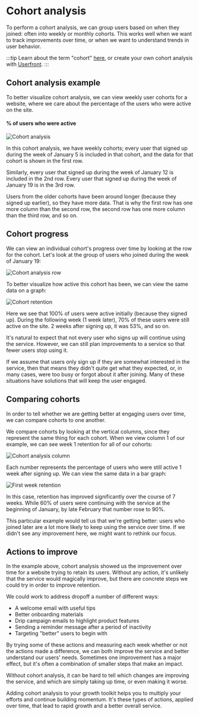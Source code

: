 # Cohort analysis

To perform a cohort analysis, we can group users based on when they joined: often into weekly or monthly cohorts. This works well when we want to track improvements over time, or when we want to understand trends in user behavior.

:::tip
Learn about the term "cohort" [here](/guide/cohort.html), or create your own cohort analysis with [Userfront](https://userfront.com).
:::

## Cohort analysis example

To better visualize cohort analysis, we can view weekly user cohorts for a website, where we care about the percentage of the users who were active on the site.

#### % of users who were active

![Cohort analysis](https://res.cloudinary.com/component/image/upload/v1585000344/permanent/cohort.png)

In this cohort analysis, we have weekly cohorts; every user that signed up during the week of January 5 is included in that cohort, and the data for that cohort is shown in the first row.

Similarly, every user that signed up during the week of January 12 is included in the 2nd row. Every user that signed up during the week of January 19 is in the 3rd row.

Users from the older cohorts have been around longer (because they signed up earlier), so they have more data. That is why the first row has one more column than the second row, the second row has one more column than the third row, and so on.

## Cohort progress

We can view an individual cohort's progress over time by looking at the row for the cohort. Let's look at the group of users who joined during the week of January 19:

![Cohort analysis row](https://res.cloudinary.com/component/image/upload/v1585000344/permanent/cohort-cohort.png)

To better visualize how active this cohort has been, we can view the same data on a graph:

![Cohort retention](https://res.cloudinary.com/component/image/upload/v1585000343/permanent/cohort-retention-time.png)

Here we see that 100% of users were active initially (because they signed up). During the following week (1 week later), 70% of these users were still active on the site. 2 weeks after signing up, it was 53%, and so on.

It's natural to expect that not every user who signs up will continue using the service. However, we can still plan improvements to a service so that fewer users stop using it.

If we assume that users only sign up if they are somewhat interested in the service, then that means they didn't quite get what they expected, or, in many cases, were too busy or forgot about it after joining. Many of these situations have solutions that will keep the user engaged.

## Comparing cohorts

In order to tell whether we are getting better at engaging users over time, we can compare cohorts to one another.

We compare cohorts by looking at the vertical columns, since they represent the same thing for each cohort. When we view column 1 of our example, we can see week 1 retention for all of our cohorts:

![Cohort analysis column](https://res.cloudinary.com/component/image/upload/v1585000343/permanent/cohort-week-1.png)

Each number represents the percentage of users who were still active 1 week after signing up. We can view the same data in a bar graph:

![First week retention](https://res.cloudinary.com/component/image/upload/v1585000343/permanent/cohort-retention-progress.png)

In this case, retention has improved significantly over the course of 7 weeks. While 60% of users were continuing with the service at the beginning of January, by late February that number rose to 90%.

This particular example would tell us that we're getting better: users who joined later are a lot more likely to keep using the service over time. If we didn't see any improvement here, we might want to rethink our focus.

## Actions to improve

In the example above, cohort analysis showed us the improvement over time for a website trying to retain its users. Without any action, it's unlikely that the service would magically improve, but there are concrete steps we could try in order to improve retention.

We could work to address dropoff a number of different ways:

- A welcome email with useful tips
- Better onboarding materials
- Drip campaign emails to highlight product features
- Sending a reminder message after a period of inactivity
- Targeting "better" users to begin with

By trying some of these actions and measuring each week whether or not the actions made a difference, we can both improve the service and better understand our users' needs. Sometimes one improvement has a major effect, but it's often a combination of smaller steps that make an impact.

Without cohort analysis, it can be hard to tell which changes are improving the service, and which are simply taking up time, or even making it worse.

Adding cohort analysis to your growth toolkit helps you to multiply your efforts and continue building momentum. It's these types of actions, applied over time, that lead to rapid growth and a better overall service.
